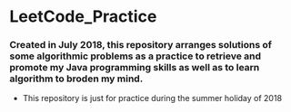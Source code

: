 # LeetCode_Practice
### Created in July 2018, this repository arranges solutions of some algorithmic problems as a practice to retrieve and promote my Java programming skills as well as to learn algorithm to broden my mind.
+ This repository is just for practice during the summer holiday of 2018

